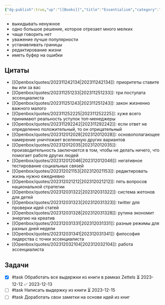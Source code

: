 ```yaml
---
{"dg-publish":true,"up":"[[Books]]","title":"Essentialism","category":"book","status":"Reviewing","tags":["books"],"rating":4,"date":"2023-11-06","modified_at":"2023-12-13T10:47:29+03:00","dg-path":"/books/Essentialism The Disciplined Pursuit of Less.md","permalink":"/books/essentialism-the-disciplined-pursuit-of-less/","dgPassFrontmatter":true}
---
```





- выкидывать ненужное
- одно большое решение, которое отрезает много мелких
- чаще говорить нет
- уважение лучше популярности 
- устанавливать границы
- редактирование жизни
- иметь буфер на ошибки 

## Цитаты

- [[Openbox/quotes/202311242134\|202311242134]]: приоритеты ставите вы или за вас
- [[Openbox/quotes/202311251233\|202311251233]]: три постулата эссенциалиста
- [[Openbox/quotes/202311251243\|202311251243]]: закон жизненно важного малого
- [[Openbox/quotes/202311252225\|202311252225]]: хуже всего принимают реальность уступок топ-менеджеры
- [[Openbox/quotes/202311292242\|202311292242]]: если ответ не определенно положительный, то он отрицательный
- [[Openbox/quotes/202312012028\|202312012028]]: основополагающее намерение уничтожает вселенную других вариантов
- [[Openbox/quotes/202312012035\|202312012035]]: производительность заключается в том, чтобы не делать ничего, что помогает работе других людей
- [[Openbox/quotes/202312012046\|202312012046]]: негативное тестирование социальных связей
- [[Openbox/quotes/202312021153\|202312021153]]: редактировать жизнь нужно ежедневно
- [[Openbox/quotes/202312021212\|202312021212]]: пять вопросов национальной стратегии
- [[Openbox/quotes/202312031322\|202312031322]]: система жетонов для детей
- [[Openbox/quotes/202312031323\|202312031323]]: twitter для проверки идей статей
- [[Openbox/quotes/202312031328\|202312031328]]: рутина экономит энергию на креатив
- [[Openbox/quotes/202312031331\|202312031331]]: разные режимы для разных дней недели
- [[Openbox/quotes/202312031341\|202312031341]]: философия лидерства с точки эссенциалиста
- [[Openbox/quotes/202312032104\|202312032104]]: работа эссенциалиста


## Задачи

- [x] #task Обработать все выдержки из книги в рамках Zettels ⏳ 2023-12-12 ✅ 2023-12-13
- [ ] #task Написать выдержку из книги ⏳ 2023-12-15
- [ ] #task Доработать свои заметки на основе идей из книг
